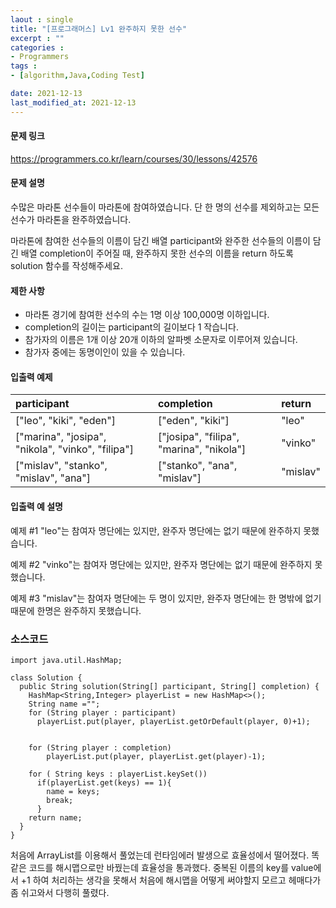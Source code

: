```yaml
---
laout : single
title: "[프로그래머스] Lv1 완주하지 못한 선수"
excerpt : ""
categories :
- Programmers
tags :
- [algorithm,Java,Coding Test]

date: 2021-12-13
last_modified_at: 2021-12-13
---
```

<h4>문제 링크</h4>

https://programmers.co.kr/learn/courses/30/lessons/42576

<h4>문제 설명</h4>

수많은 마라톤 선수들이 마라톤에 참여하였습니다. 단 한 명의 선수를 제외하고는 모든 선수가 마라톤을 완주하였습니다.

마라톤에 참여한 선수들의 이름이 담긴 배열 participant와 완주한 선수들의 이름이 담긴 배열 completion이 주어질 때, 완주하지 못한 선수의 이름을 return 하도록 solution 함수를 작성해주세요.

<h4>제한 사항</h4>

- 마라톤 경기에 참여한 선수의 수는 1명 이상 100,000명 이하입니다.
- completion의 길이는 participant의 길이보다 1 작습니다.
- 참가자의 이름은 1개 이상 20개 이하의 알파벳 소문자로 이루어져 있습니다.
- 참가자 중에는 동명이인이 있을 수 있습니다.

<h4>입출력 예제</h4>

| participant     | completion     |return|
| :---------- | :---------- | :---------- |
|["leo", "kiki", "eden"]|	["eden", "kiki"]|	"leo"|
|["marina", "josipa", "nikola", "vinko", "filipa"]|	["josipa", "filipa", "marina", "nikola"]|	"vinko"|
|["mislav", "stanko", "mislav", "ana"]|	["stanko", "ana", "mislav"]|	"mislav"|

<h4>입출력 예 설명</h4>

예제 #1
"leo"는 참여자 명단에는 있지만, 완주자 명단에는 없기 때문에 완주하지 못했습니다.

예제 #2
"vinko"는 참여자 명단에는 있지만, 완주자 명단에는 없기 때문에 완주하지 못했습니다.

예제 #3
"mislav"는 참여자 명단에는 두 명이 있지만, 완주자 명단에는 한 명밖에 없기 때문에 한명은 완주하지 못했습니다.

<h3>소스코드</h3>

```
import java.util.HashMap;

class Solution {
  public String solution(String[] participant, String[] completion) {
    HashMap<String,Integer> playerList = new HashMap<>();
    String name ="";
    for (String player : participant)
      playerList.put(player, playerList.getOrDefault(player, 0)+1);


    for (String player : completion)
    	playerList.put(player, playerList.get(player)-1);

    for ( String keys : playerList.keySet())
      if(playerList.get(keys) == 1){
      	name = keys;
        break;
      }
    return name;
  }
}
```

처음에 ArrayList를 이용해서 풀었는데 런타임에러 발생으로 효율성에서 떨어졌다. 똑같은 코드를 해시맵으로만 바꿨는데 효율성을 통과했다. 중복된 이름의 key를 value에서 +1 하여 처리하는 생각을 못해서 처음에 해시맵을 어떻게 써야할지 모르고 헤매다가 좀 쉬고와서 다행히 풀렸다.
